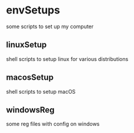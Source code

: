 # envSetups
some scripts to set up my computer 

## linuxSetup
shell scripts to setup linux for various distributions

## macosSetup
shell scripts to setup macOS

## windowsReg
some reg files with config on windows
